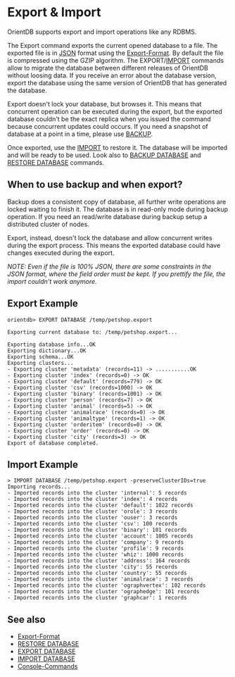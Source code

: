 # Export & Import

OrientDB supports export and import operations like any RDBMS.

The Export command exports the current opened database to a file. The exported file is in [JSON](http://en.wikipedia.org/wiki/JSON) format using the [Export-Format](Export-Format.md). By default the file is compressed using the GZIP algorithm. The EXPORT/[IMPORT](Console-Command-Import.md) commands allow to migrate the database between different releases of OrientDB without loosing data. If you receive an error about the database version, export the database using the same version of OrientDB that has generated the database.

Export doesn't lock your database, but browses it. This means that concurrent operation can be executed during the export, but the exported database couldn't be the exact replica when you issued the command because concurrent updates could occurs. If you need a snapshot of database at a point in a time, please use [BACKUP](Console-Command-Backup.md).

Once exported, use the [IMPORT](Console-Command-Import.md) to restore it. The database will be imported and will be ready to be used. Look also to [BACKUP DATABASE](Console-Command-Backup.md) and [RESTORE DATABASE](Console-Command-Restore.md) commands.

## When to use backup and when export?
Backup does a consistent copy of database, all further write operations are locked waiting to finish it. The database is in read-only mode during backup operation. If you need an read/write database during backup setup a distributed cluster of nodes.

Export, instead, doesn't lock the database and allow concurrent writes during the export process. This means the exported database could have changes executed during the export.

_NOTE: Even if the file is 100% JSON, there are some constraints in the JSON format, where the field order must be kept. If you prettify the file, the import couldn't work anymore._

## Export Example

```
orientdb> EXPORT DATABASE /temp/petshop.export

Exporting current database to: /temp/petshop.export...

Exporting database info...OK
Exporting dictionary...OK
Exporting schema...OK
Exporting clusters...
- Exporting cluster 'metadata' (records=11) -> ...........OK
- Exporting cluster 'index' (records=0) -> OK
- Exporting cluster 'default' (records=779) -> OK
- Exporting cluster 'csv' (records=1000) -> OK
- Exporting cluster 'binary' (records=1001) -> OK
- Exporting cluster 'person' (records=7) -> OK
- Exporting cluster 'animal' (records=5) -> OK
- Exporting cluster 'animalrace' (records=0) -> OK
- Exporting cluster 'animaltype' (records=1) -> OK
- Exporting cluster 'orderitem' (records=0) -> OK
- Exporting cluster 'order' (records=0) -> OK
- Exporting cluster 'city' (records=3) -> OK
Export of database completed.
```


## Import Example

```
> IMPORT DATABASE /temp/petshop.export -preserveClusterIDs=true
Importing records...
- Imported records into the cluster 'internal': 5 records
- Imported records into the cluster 'index': 4 records
- Imported records into the cluster 'default': 1022 records
- Imported records into the cluster 'orole': 3 records
- Imported records into the cluster 'ouser': 3 records
- Imported records into the cluster 'csv': 100 records
- Imported records into the cluster 'binary': 101 records
- Imported records into the cluster 'account': 1005 records
- Imported records into the cluster 'company': 9 records
- Imported records into the cluster 'profile': 9 records
- Imported records into the cluster 'whiz': 1000 records
- Imported records into the cluster 'address': 164 records
- Imported records into the cluster 'city': 55 records
- Imported records into the cluster 'country': 55 records
- Imported records into the cluster 'animalrace': 3 records
- Imported records into the cluster 'ographvertex': 102 records
- Imported records into the cluster 'ographedge': 101 records
- Imported records into the cluster 'graphcar': 1 records
```


## See also
- [Export-Format](Export-Format.md)
- [RESTORE DATABASE](Console-command-Restore.md)
- [EXPORT DATABASE](Console-command-Export.md)
- [IMPORT DATABASE](Console-command-Import.md)
- [Console-Commands](Console-Commands.md)
